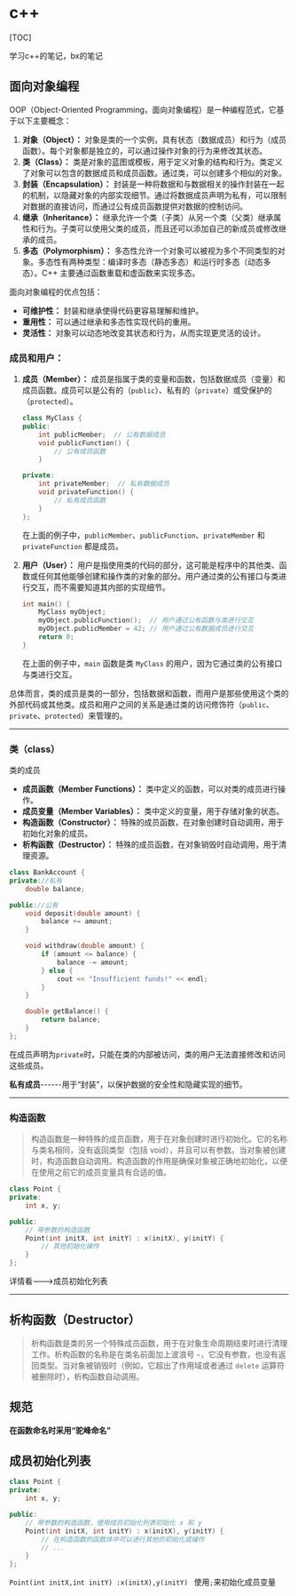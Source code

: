 # c++

[TOC]



学习c++的笔记，bx的笔记

## 面向对象编程

OOP（Object-Oriented Programming，面向对象编程）是一种编程范式，它基于以下主要概念：

1. **对象（Object）：** 对象是类的一个实例，具有状态（数据成员）和行为（成员函数）。每个对象都是独立的，可以通过操作对象的行为来修改其状态。
2. **类（Class）：** 类是对象的蓝图或模板，用于定义对象的结构和行为。类定义了对象可以包含的数据成员和成员函数。通过类，可以创建多个相似的对象。
3. **封装（Encapsulation）：** 封装是一种将数据和与数据相关的操作封装在一起的机制，以隐藏对象的内部实现细节。通过将数据成员声明为私有，可以限制对数据的直接访问，而通过公有成员函数提供对数据的控制访问。
4. **继承（Inheritance）：** 继承允许一个类（子类）从另一个类（父类）继承属性和行为。子类可以使用父类的成员，而且还可以添加自己的新成员或修改继承的成员。
5. **多态（Polymorphism）：** 多态性允许一个对象可以被视为多个不同类型的对象。多态性有两种类型：编译时多态（静态多态）和运行时多态（动态多态）。C++ 主要通过函数重载和虚函数来实现多态。

面向对象编程的优点包括：

- **可维护性：** 封装和继承使得代码更容易理解和维护。
- **重用性：** 可以通过继承和多态性实现代码的重用。
- **灵活性：** 对象可以动态地改变其状态和行为，从而实现更灵活的设计。



### 成员和用户：

1. **成员（Member）：** 成员是指属于类的变量和函数，包括数据成员（变量）和成员函数。成员可以是公有的（`public`）、私有的（`private`）或受保护的（`protected`）。

   ```cpp
   class MyClass {
   public:
       int publicMember;  // 公有数据成员
       void publicFunction() {
           // 公有成员函数
       }
   
   private:
       int privateMember;  // 私有数据成员
       void privateFunction() {
           // 私有成员函数
       }
   };
   ```

   在上面的例子中，`publicMember`、`publicFunction`、`privateMember` 和 `privateFunction` 都是成员。

2. **用户（User）：** 用户是指使用类的代码的部分，这可能是程序中的其他类、函数或任何其他能够创建和操作类的对象的部分。用户通过类的公有接口与类进行交互，而不需要知道其内部的实现细节。

   ```cpp
   int main() {
       MyClass myObject;
       myObject.publicFunction();  // 用户通过公有函数与类进行交互
       myObject.publicMember = 42; // 用户通过公有数据成员进行交互
       return 0;
   }
   ```

   在上面的例子中，`main` 函数是类 `MyClass` 的用户，因为它通过类的公有接口与类进行交互。

总体而言，类的成员是类的一部分，包括数据和函数，而用户是那些使用这个类的外部代码或其他类。成员和用户之间的关系是通过类的访问修饰符（`public`、`private`、`protected`）来管理的。

---



### 类（class）

类的成员

- **成员函数（Member Functions）：** 类中定义的函数，可以对类的成员进行操作。
- **成员变量（Member Variables）：** 类中定义的变量，用于存储对象的状态。
- **构造函数（Constructor）：** 特殊的成员函数，在对象创建时自动调用，用于初始化对象的成员。
- **析构函数（Destructor）：** 特殊的成员函数，在对象销毁时自动调用，用于清理资源。

```cpp
class BankAccount {
private://私有
    double balance;

public://公有
    void deposit(double amount) {
        balance += amount;
    }

    void withdraw(double amount) {
        if (amount <= balance) {
            balance -= amount;
        } else {
            cout << "Insufficient funds!" << endl;
        }
    }

    double getBalance() {
        return balance;
    }
};
```

在成员声明为`private`时，只能在类的内部被访问，类的用户无法直接修改和访问这些成员。

**私有成员**------用于“封装”，以保护数据的安全性和隐藏实现的细节。

***

### 构造函数

> 构造函数是一种特殊的成员函数，用于在对象创建时进行初始化。它的名称与类名相同，没有返回类型（包括 void），并且可以有参数。当对象被创建时，构造函数自动调用。构造函数的作用是确保对象被正确地初始化，以便在使用之前它的成员变量具有合适的值。

```cpp
class Point {
private:
    int x, y;

public:
    // 带参数的构造函数
    Point(int initX, int initY) : x(initX), y(initY) {
        // 其他初始化操作
    }
};
```

详情看--->成员初始化列表

***

## 析构函数（Destructor）

> 析构函数是类的另一个特殊成员函数，用于在对象生命周期结束时进行清理工作。析构函数的名称是在类名前面加上波浪号 `~`，它没有参数，也没有返回类型。当对象被销毁时（例如，它超出了作用域或者通过 `delete` 运算符被删除时），析构函数自动调用。









## 规范

**在函数命名时采用“驼峰命名”**



## 成员初始化列表

```cpp
class Point {
private:
    int x, y;

public:
    // 带参数的构造函数，使用成员初始化列表初始化 x 和 y
    Point(int initX, int initY) : x(initX), y(initY) {
        // 在构造函数的函数体中可以进行其他的初始化或操作
        // ...
    }
};
```

`Point(int initX,int initY) :x(initX),y(initY) `    使用`;`来初始化成员变量

